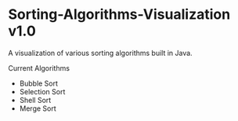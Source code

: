 # Sorting-Algorithms-Visualization v1.0
A visualization of various sorting algorithms built in Java.  

Current Algorithms
* Bubble Sort
* Selection Sort
* Shell Sort
* Merge Sort
